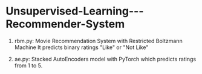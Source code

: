 # Unsupervised-Learning---Recommender-System

1. rbm.py: Movie Recommendation System with Restricted Boltzmann Machine
It predicts binary ratings "Like" or "Not Like"

2. ae.py: Stacked AutoEncoders model with PyTorch which predicts ratings from 1 to 5.

